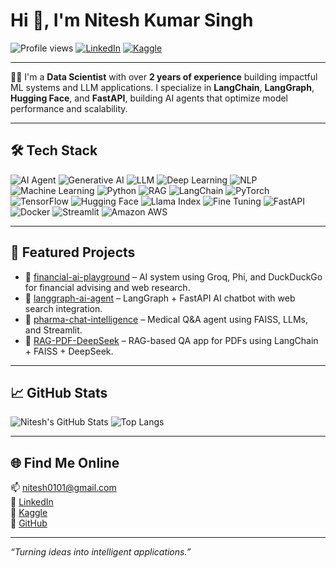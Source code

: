 
# Hi 👋, I'm Nitesh Kumar Singh

![Profile views](https://komarev.com/ghpvc/?username=nitesh-ing&label=Profile%20views&color=0e75b6&style=flat)
[![LinkedIn](https://img.shields.io/badge/LinkedIn-blue?logo=linkedin&logoColor=white)](https://www.linkedin.com/in/kumarnitesh97/)
[![Kaggle](https://img.shields.io/badge/Kaggle-20BEFF?logo=kaggle&logoColor=white)](https://www.kaggle.com/niteshk97)

---

🧑‍💼 I'm a **Data Scientist** with over **2 years of experience** building impactful ML systems and LLM applications. I specialize in **LangChain**, **LangGraph**, **Hugging Face**, and **FastAPI**, building AI agents that optimize model performance and scalability.

---

## 🛠️ Tech Stack

![AI Agent](https://img.shields.io/badge/AI%20Agent-blue)
![Generative AI](https://img.shields.io/badge/Generative%20AI-blueviolet)
![LLM](https://img.shields.io/badge/LLM-darkgreen)
![Deep Learning](https://img.shields.io/badge/Deep%20Learning-lightcoral)
![NLP](https://img.shields.io/badge/NLP-lightblue)
![Machine Learning](https://img.shields.io/badge/Machine%20Learning-orange)
![Python](https://img.shields.io/badge/Python-3670A0?logo=python&logoColor=white)
![RAG](https://img.shields.io/badge/RAG-yellow)
![LangChain](https://img.shields.io/badge/LangChain-blueviolet)
![PyTorch](https://img.shields.io/badge/PyTorch-EE4C2C?logo=pytorch&logoColor=white)
![TensorFlow](https://img.shields.io/badge/TensorFlow-FF6F00?logo=tensorflow&logoColor=white)
![Hugging Face](https://img.shields.io/badge/HuggingFace-FCC624?logo=huggingface&logoColor=black)
![Llama Index](https://img.shields.io/badge/Llama%20Index-green)
![Fine Tuning](https://img.shields.io/badge/Fine%20Tuning-lightgray)
![FastAPI](https://img.shields.io/badge/FastAPI-005571?logo=fastapi)
![Docker](https://img.shields.io/badge/Docker-2496ED?logo=docker&logoColor=white)
![Streamlit](https://img.shields.io/badge/Streamlit-FF4B4B?logo=streamlit&logoColor=white)
![Amazon AWS](https://img.shields.io/badge/AWS-232F3E?logo=amazonaws&logoColor=white)

---

## 🚀 Featured Projects

- 🔷 [financial-ai-playground](https://github.com/Nitesh-Ing/financial-ai-playground) – AI system using Groq, Phi, and DuckDuckGo for financial advising and web research.
- 🔷 [langgraph-ai-agent](https://github.com/Nitesh-Ing/langgraph-ai-agent) – LangGraph + FastAPI AI chatbot with web search integration.
- 🔷 [pharma-chat-intelligence](https://github.com/Nitesh-Ing/pharma-chat-intelligence) – Medical Q&A agent using FAISS, LLMs, and Streamlit.
- 🔷 [RAG-PDF-DeepSeek](https://github.com/Nitesh-Ing/RAG-PDF-DeepSeek) – RAG-based QA app for PDFs using LangChain + FAISS + DeepSeek.

---

## 📈 GitHub Stats

![Nitesh's GitHub Stats](https://github-readme-stats.vercel.app/api?username=nitesh-ing&show_icons=true&theme=github_dark)
![Top Langs](https://github-readme-stats.vercel.app/api/top-langs/?username=nitesh-ing&layout=compact&theme=github_dark)

---

## 🌐 Find Me Online

📫 [nitesh0101@gmail.com](mailto:nitesh0101@gmail.com)  
🔗 [LinkedIn](https://www.linkedin.com/in/kumarnitesh97/)  
🔗 [Kaggle](https://www.kaggle.com/niteshk97)  
🔗 [GitHub](https://github.com/Nitesh-Ing)

---

_“Turning ideas into intelligent applications.”_
